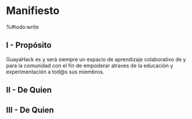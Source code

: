
# Manifiesto

%#todo:write

## I - Propósito

GuayaHack es y será siempre un espacio de aprendizaje colaborativo de y para la comunidad con el fin de empoderar atraves de la educación y experimentación a tod@s sus miembros.


## II - De Quien


## III - De Quien




